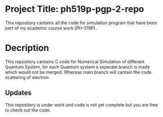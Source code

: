 #  Project Title: ph519p-pgp-2-repo
This repository cantains all the code for simulation program that have been part of my academic course work (PH-519P).

# Decription
This repository cantains C code for Numerical Simulation of different Quantum System, for each Quantum system a seperate branch is made which would not be merged. Whereas main branch will cantain the code scattering of electron 

## Updates
This repository is under work and code is not yet complete but you are free to check out the code.
